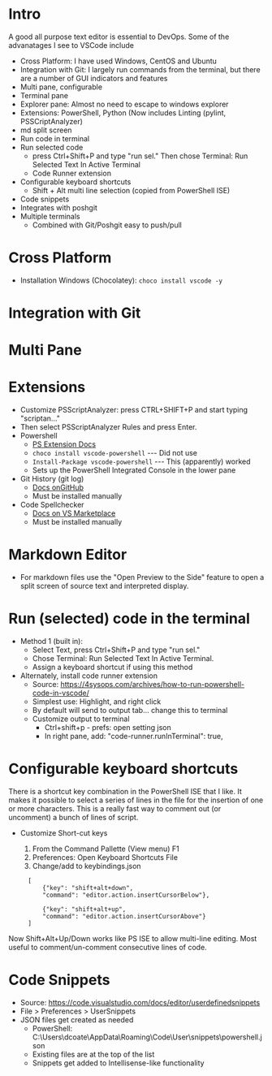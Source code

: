 # Intro
A good all purpose text editor is essential to DevOps. Some of the advanatages I see to VSCode include
* Cross Platform: I have used Windows, CentOS and Ubuntu
* Integration with Git: I largely run commands from the terminal, but there are a number of GUI indicators and features
* Multi pane, configurable
* Terminal pane
* Explorer pane: Almost no need to escape to windows explorer
* Extensions: PowerShell, Python  (Now includes Linting (pylint, PSSCriptAnalyzer)
* md split screen
* Run code in terminal
* Run selected code
    * press Ctrl+Shift+P and type "run sel." Then chose Terminal: Run Selected Text In Active Terminal
    * Code Runner extension
* Configurable keyboard shortcuts
    * Shift + Alt multi line selection (copied from PowerShell ISE)
* Code snippets
* Integrates with poshgit
* Multiple terminals
    * Combined with Git/Poshgit easy to push/pull 

# Cross Platform
* Installation Windows (Chocolatey): `choco install vscode -y` 

# Integration with Git

# Multi Pane

# Extensions
* Customize PSScriptAnalyzer:  press CTRL+SHIFT+P and start typing "scriptan…"
* Then select PSScriptAnalyzer Rules and press Enter.
* Powershell
  * <a href="https://marketplace.visualstudio.com/items? itemName=ms-vscode.PowerShell">PS Extension Docs</a>
  * `choco install vscode-powershell`  --- Did not use
  * `Install-Package vscode-powershell`  --- This (apparently) worked
  * Sets up the PowerShell Integrated Console in the lower pane
* Git History (git log)
  * <a href="https://github.com/DonJayamanne/gitHistoryVSCode">Docs onGitHub</a>
  * Must be installed manually
* Code Spellchecker
  * <a href="https://marketplace.visualstudio.com/items? itemName=streetsidesoftware.code-spell-checker">Docs on VS Marketplace</a>
  * Must be installed manually

# Markdown Editor
* For markdown files use the "Open Preview to the Side" feature to open a split screen of source text and interpreted display.

# Run (selected) code in the terminal
* Method 1 (built in):
  * Select Text, press Ctrl+Shift+P and type "run sel."
  * Chose Terminal: Run Selected Text In Active Terminal.
  * Assign a keyboard shortcut if using this method
* Alternately, install code runner extension
  * Source: https://4sysops.com/archives/how-to-run-powershell-code-in-vscode/
  * Simplest use: Highlight, and right click
  * By default will send to output tab… change this to terminal
  * Customize output to terminal
    * Ctrl+shift+p - prefs: open setting json
    * In right pane, add: "code-runner.runInTerminal": true,

# Configurable keyboard shortcuts
There is a shortcut key combination in the PowerShell ISE that I like. It makes it possible to select a series of lines in the file for the insertion of one or more characters. This is a really fast way to comment out (or uncomment) a bunch of lines of script.
* Customize Short-cut keys
	1. From the Command Pallette (View menu)  F1
	2. Preferences: Open Keyboard Shortcuts File
	3. Change/add to keybindings.json

  ```
	[
		{"key": "shift+alt+down",
		"command": "editor.action.insertCursorBelow"},

		{"key": "shift+alt+up",
		"command": "editor.action.insertCursorAbove"}
	]
  ```

Now Shift+Alt+Up/Down works like PS ISE to allow multi-line editing.
Most useful to comment/un-comment consecutive lines of code.

# Code Snippets
* Source: https://code.visualstudio.com/docs/editor/userdefinedsnippets
* File > Preferences > UserSnippets
* JSON files get created as needed
    * PowerShell: C:\Users\dcoate\AppData\Roaming\Code\User\snippets\powershell.json
    * Existing files are at the top of the list
    * Snippets get added to Intellisense-like functionality